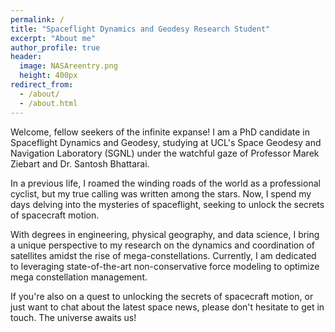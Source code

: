 ```yaml
---
permalink: /
title: "Spaceflight Dynamics and Geodesy Research Student"
excerpt: "About me"
author_profile: true
header:
  image: NASAreentry.png
  height: 400px
redirect_from: 
  - /about/
  - /about.html
---
```


Welcome, fellow seekers of the infinite expanse! 
I am a PhD candidate in Spaceflight Dynamics and Geodesy, studying at UCL's Space Geodesy and Navigation Laboratory (SGNL) under the watchful gaze of Professor Marek Ziebart and Dr. Santosh Bhattarai.

In a previous life, I roamed the winding roads of the world as a professional cyclist, but my true calling was written among the stars. Now, I spend my days delving into the mysteries of spaceflight, seeking to unlock the secrets of spacecraft motion. 

With degrees in engineering, physical geography, and data science, I bring a unique perspective to my research on the dynamics and coordination of satellites amidst the rise of mega-constellations. Currently, I am dedicated to leveraging state-of-the-art non-conservative force modeling to optimize mega constellation management. 

If you're also on a quest to unlocking the secrets of spacecraft motion, or just want to chat about the latest space news, please don't hesitate to get in touch. 
The universe awaits us!